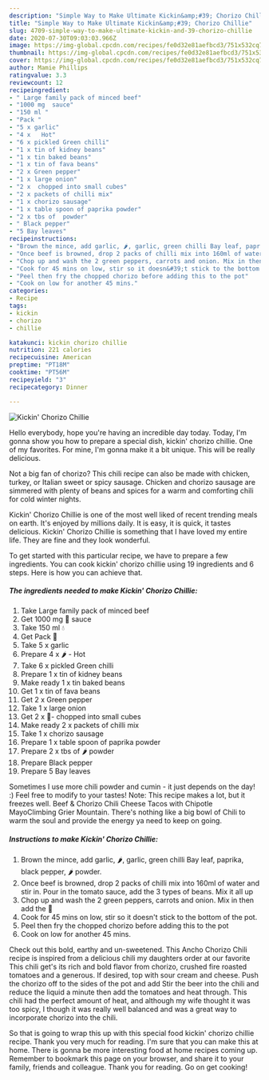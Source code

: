 ```yaml
---
description: "Simple Way to Make Ultimate Kickin&amp;#39; Chorizo Chillie"
title: "Simple Way to Make Ultimate Kickin&amp;#39; Chorizo Chillie"
slug: 4709-simple-way-to-make-ultimate-kickin-and-39-chorizo-chillie
date: 2020-07-30T09:03:03.966Z
image: https://img-global.cpcdn.com/recipes/fe0d32e81aefbcd3/751x532cq70/kickin-chorizo-chillie-recipe-main-photo.jpg
thumbnail: https://img-global.cpcdn.com/recipes/fe0d32e81aefbcd3/751x532cq70/kickin-chorizo-chillie-recipe-main-photo.jpg
cover: https://img-global.cpcdn.com/recipes/fe0d32e81aefbcd3/751x532cq70/kickin-chorizo-chillie-recipe-main-photo.jpg
author: Mamie Phillips
ratingvalue: 3.3
reviewcount: 12
recipeingredient:
- " Large family pack of minced beef"
- "1000 mg  sauce"
- "150 ml "
- "Pack "
- "5 x garlic"
- "4 x   Hot"
- "6 x pickled Green chilli"
- "1 x tin of kidney beans"
- "1 x tin baked beans"
- "1 x tin of fava beans"
- "2 x Green pepper"
- "1 x large onion"
- "2 x  chopped into small cubes"
- "2 x packets of chilli mix"
- "1 x chorizo sausage"
- "1 x table spoon of paprika powder"
- "2 x tbs of  powder"
- " Black pepper"
- "5 Bay leaves"
recipeinstructions:
- "Brown the mince, add garlic, 🌶, garlic, green chilli Bay leaf, paprika, black pepper, 🌶 powder."
- "Once beef is browned, drop 2 packs of chilli mix into 160ml of water and stir in. Pour in the tomato sauce, add the 3 types of beans. Mix it all up"
- "Chop up and wash the 2 green peppers, carrots and onion. Mix in then add the 🍄"
- "Cook for 45 mins on low, stir so it doesn&#39;t stick to the bottom of the pot."
- "Peel then fry the chopped chorizo before adding this to the pot"
- "Cook on low for another 45 mins."
categories:
- Recipe
tags:
- kickin
- chorizo
- chillie

katakunci: kickin chorizo chillie 
nutrition: 221 calories
recipecuisine: American
preptime: "PT18M"
cooktime: "PT56M"
recipeyield: "3"
recipecategory: Dinner

---
```



![Kickin&#39; Chorizo Chillie](https://img-global.cpcdn.com/recipes/fe0d32e81aefbcd3/751x532cq70/kickin-chorizo-chillie-recipe-main-photo.jpg)

Hello everybody, hope you're having an incredible day today. Today, I'm gonna show you how to prepare a special dish, kickin&#39; chorizo chillie. One of my favorites. For mine, I'm gonna make it a bit unique. This will be really delicious.

Not a big fan of chorizo? This chili recipe can also be made with chicken, turkey, or Italian sweet or spicy sausage. Chicken and chorizo sausage are simmered with plenty of beans and spices for a warm and comforting chili for cold winter nights.

Kickin&#39; Chorizo Chillie is one of the most well liked of recent trending meals on earth. It's enjoyed by millions daily. It is easy, it is quick, it tastes delicious. Kickin&#39; Chorizo Chillie is something that I have loved my entire life. They are fine and they look wonderful.


To get started with this particular recipe, we have to prepare a few ingredients. You can cook kickin&#39; chorizo chillie using 19 ingredients and 6 steps. Here is how you can achieve that.

<!--inarticleads1-->

##### The ingredients needed to make Kickin&#39; Chorizo Chillie:

1. Take  Large family pack of minced beef
1. Get 1000 mg 🍅 sauce
1. Take 150 ml 💧
1. Get Pack 🍄
1. Take 5 x garlic
1. Prepare 4 x 🌶 - Hot
1. Take 6 x pickled Green chilli
1. Prepare 1 x tin of kidney beans
1. Make ready 1 x tin baked beans
1. Get 1 x tin of fava beans
1. Get 2 x Green pepper
1. Take 1 x large onion
1. Get 2 x 🥕- chopped into small cubes
1. Make ready 2 x packets of chilli mix
1. Take 1 x chorizo sausage
1. Prepare 1 x table spoon of paprika powder
1. Prepare 2 x tbs of 🌶 powder
1. Prepare  Black pepper
1. Prepare 5 Bay leaves


Sometimes I use more chili powder and cumin - it just depends on the day! :) Feel free to modify to your tastes! Note: This recipe makes a lot, but it freezes well. Beef &amp; Chorizo Chili Cheese Tacos with Chipotle MayoClimbing Grier Mountain. There&#39;s nothing like a big bowl of Chili to warm the soul and provide the energy ya need to keep on going. 

<!--inarticleads2-->

##### Instructions to make Kickin&#39; Chorizo Chillie:

1. Brown the mince, add garlic, 🌶, garlic, green chilli Bay leaf, paprika, black pepper, 🌶 powder.
1. Once beef is browned, drop 2 packs of chilli mix into 160ml of water and stir in. Pour in the tomato sauce, add the 3 types of beans. Mix it all up
1. Chop up and wash the 2 green peppers, carrots and onion. Mix in then add the 🍄
1. Cook for 45 mins on low, stir so it doesn&#39;t stick to the bottom of the pot.
1. Peel then fry the chopped chorizo before adding this to the pot
1. Cook on low for another 45 mins.


Check out this bold, earthy and un-sweetened. This Ancho Chorizo Chili recipe is inspired from a delicious chili my daughters order at our favorite This chili get&#39;s its rich and bold flavor from chorizo, crushed fire roasted tomatoes and a generous. If desired, top with sour cream and cheese. Push the chorizo off to the sides of the pot and add Stir the beer into the chili and reduce the liquid a minute then add the tomatoes and heat through. This chili had the perfect amount of heat, and although my wife thought it was too spicy, I though it was really well balanced and was a great way to incorporate chorizo into the chili. 

So that is going to wrap this up with this special food kickin&#39; chorizo chillie recipe. Thank you very much for reading. I'm sure that you can make this at home. There is gonna be more interesting food at home recipes coming up. Remember to bookmark this page on your browser, and share it to your family, friends and colleague. Thank you for reading. Go on get cooking!
